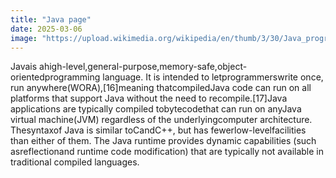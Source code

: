 ```yaml
---
title: "Java page"
date: 2025-03-06
image: "https://upload.wikimedia.org/wikipedia/en/thumb/3/30/Java_programming_language_logo.svg/121px-Java_programming_language_logo.svg.png"
---
```


Javais ahigh-level,general-purpose,memory-safe,object-orientedprogramming language. It is intended to letprogrammerswrite once, run anywhere(WORA),[16]meaning thatcompiledJava code can run on all platforms that support Java without the need to recompile.[17]Java applications are typically compiled tobytecodethat can run on anyJava virtual machine(JVM) regardless of the underlyingcomputer architecture. Thesyntaxof Java is similar toCandC++, but has fewerlow-levelfacilities than either of them. The Java runtime provides dynamic capabilities (such asreflectionand runtime code modification) that are typically not available in traditional compiled languages.
